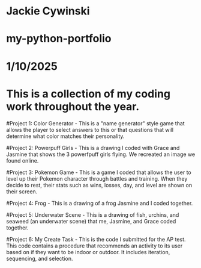 # Jackie Cywinski
# my-python-portfolio
# 1/10/2025
# This is a collection of my coding work throughout the year.


#Project 1: Color Generator - This is a "name generator" style game that allows the player to select answers to this or that questions that will determine what color matches their personality. 


#Project 2: Powerpuff Girls - This is a drawing I coded with Grace and Jasmine that shows the 3 powerfpuff girls flying. We recreated an image we found online.


#Project 3: Pokemon Game - This is a game I coded that allows the user to level up their Pokemon character through battles and training. When they decide to rest, their stats such as wins, losses, day, and level are shown on their screen.


#Project 4: Frog - This is a drawing of a frog Jasmine and I coded together.


#Project 5: Underwater Scene - This is a drawing of fish, urchins, and seaweed (an underwater scene) that me, Jasmine, and Grace coded together.


#Project 6: My Create Task - This is the code I submitted for the AP test. This code contains a procedure that recommends an activity to its user based on if they want to be indoor or outdoor. It includes iteration, sequencing, and selection.

